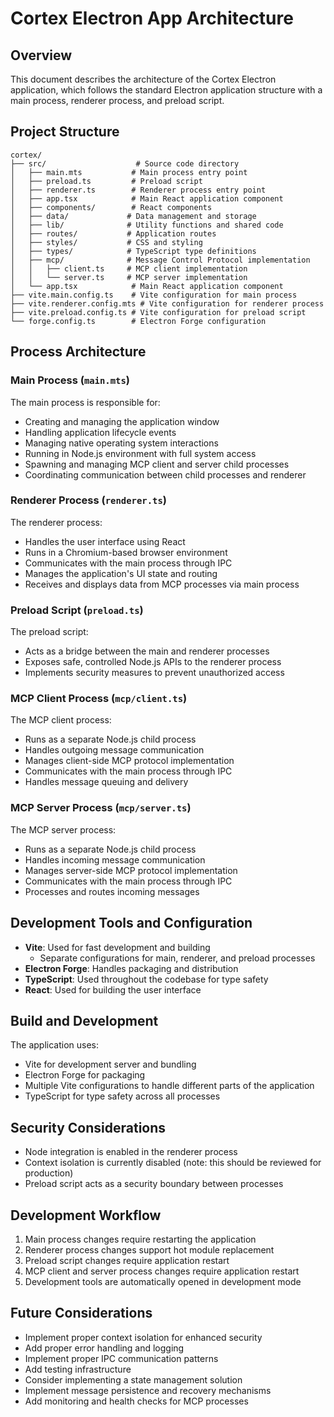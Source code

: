 # Cortex Electron App Architecture

## Overview

This document describes the architecture of the Cortex Electron application, which follows the standard Electron application structure with a main process, renderer process, and preload script.

## Project Structure

```
cortex/
├── src/                    # Source code directory
│   ├── main.mts           # Main process entry point
│   ├── preload.ts         # Preload script
│   ├── renderer.ts        # Renderer process entry point
│   ├── app.tsx            # Main React application component
│   ├── components/        # React components
│   ├── data/             # Data management and storage
│   ├── lib/              # Utility functions and shared code
│   ├── routes/           # Application routes
│   ├── styles/           # CSS and styling
│   ├── types/            # TypeScript type definitions
│   ├── mcp/              # Message Control Protocol implementation
│   │   ├── client.ts     # MCP client implementation
│   │   └── server.ts     # MCP server implementation
│   └── app.tsx            # Main React application component
├── vite.main.config.ts    # Vite configuration for main process
├── vite.renderer.config.mts # Vite configuration for renderer process
├── vite.preload.config.ts # Vite configuration for preload script
└── forge.config.ts        # Electron Forge configuration
```

## Process Architecture

### Main Process (`main.mts`)

The main process is responsible for:

- Creating and managing the application window
- Handling application lifecycle events
- Managing native operating system interactions
- Running in Node.js environment with full system access
- Spawning and managing MCP client and server child processes
- Coordinating communication between child processes and renderer

### Renderer Process (`renderer.ts`)

The renderer process:

- Handles the user interface using React
- Runs in a Chromium-based browser environment
- Communicates with the main process through IPC
- Manages the application's UI state and routing
- Receives and displays data from MCP processes via main process

### Preload Script (`preload.ts`)

The preload script:

- Acts as a bridge between the main and renderer processes
- Exposes safe, controlled Node.js APIs to the renderer process
- Implements security measures to prevent unauthorized access

### MCP Client Process (`mcp/client.ts`)

The MCP client process:

- Runs as a separate Node.js child process
- Handles outgoing message communication
- Manages client-side MCP protocol implementation
- Communicates with the main process through IPC
- Handles message queuing and delivery

### MCP Server Process (`mcp/server.ts`)

The MCP server process:

- Runs as a separate Node.js child process
- Handles incoming message communication
- Manages server-side MCP protocol implementation
- Communicates with the main process through IPC
- Processes and routes incoming messages

## Development Tools and Configuration

- **Vite**: Used for fast development and building
  - Separate configurations for main, renderer, and preload processes
- **Electron Forge**: Handles packaging and distribution
- **TypeScript**: Used throughout the codebase for type safety
- **React**: Used for building the user interface

## Build and Development

The application uses:

- Vite for development server and bundling
- Electron Forge for packaging
- Multiple Vite configurations to handle different parts of the application
- TypeScript for type safety across all processes

## Security Considerations

- Node integration is enabled in the renderer process
- Context isolation is currently disabled (note: this should be reviewed for production)
- Preload script acts as a security boundary between processes

## Development Workflow

1. Main process changes require restarting the application
2. Renderer process changes support hot module replacement
3. Preload script changes require application restart
4. MCP client and server process changes require application restart
5. Development tools are automatically opened in development mode

## Future Considerations

- Implement proper context isolation for enhanced security
- Add proper error handling and logging
- Implement proper IPC communication patterns
- Add testing infrastructure
- Consider implementing a state management solution
- Implement message persistence and recovery mechanisms
- Add monitoring and health checks for MCP processes
